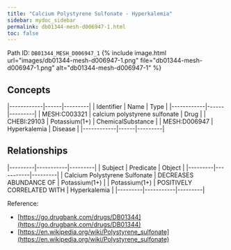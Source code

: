 ```yaml
---
title: "Calcium Polystyrene Sulfonate - Hyperkalemia"
sidebar: mydoc_sidebar
permalink: db01344-mesh-d006947-1.html
toc: false 
---
```



Path ID: `DB01344_MESH_D006947_1`
{% include image.html url="images/db01344-mesh-d006947-1.png" file="db01344-mesh-d006947-1.png" alt="db01344-mesh-d006947-1" %}

## Concepts

|------------|------|---------|
| Identifier | Name | Type    |
|------------|------|---------|
| MESH:C003321 | calcium polystyrene sulfonate | Drug |
| CHEBI:29103 | Potassium(1+) | ChemicalSubstance |
| MESH:D006947 | Hyperkalemia | Disease |
|------------|------|---------|

## Relationships

|---------|-----------|---------|
| Subject | Predicate | Object  |
|---------|-----------|---------|
| Calcium Polystyrene Sulfonate | DECREASES ABUNDANCE OF | Potassium(1+) |
| Potassium(1+) | POSITIVELY CORRELATED WITH | Hyperkalemia |
|---------|-----------|---------|

Reference: 
  - [https://go.drugbank.com/drugs/DB01344](https://go.drugbank.com/drugs/DB01344)
  - [https://en.wikipedia.org/wiki/Polystyrene_sulfonate](https://en.wikipedia.org/wiki/Polystyrene_sulfonate)
